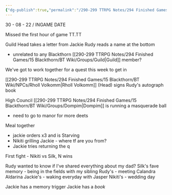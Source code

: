 ```yaml
---
{"dg-publish":true,"permalink":"/290-299 TTRPG Notes/294 Finished Games/15 Blackthorn/BT Notes/1. Arriving at the Guild/"}
---
```



30 - 08 - 22 / INGAME DATE

Missed the first hour of game TT.TT

Guild Head takes a letter from Jackie
Rudy reads a name at the bottom 
- unrelated to any Blackthorn [[290-299 TTRPG Notes/294 Finished Games/15 Blackthorn/BT Wiki/Groups/Guild\|Guild]] member?

We've got to work together for a quest this week to get in

[[290-299 TTRPG Notes/294 Finished Games/15 Blackthorn/BT Wiki/NPCs/Rholl Volkomm\|Rholl Volkomm]] (Head) signs Rudy's autograph book

High Council [[290-299 TTRPG Notes/294 Finished Games/15 Blackthorn/BT Wiki/Groups/Dompim\|Dompim]] is running a masquerade ball
- need to go to manor for more deets

Meal together
- jackie orders x3 and is Starving
- Nikiti grilling Jackie - where tf are you from?
- Jackie tries returning the q

First fight - Nikiti vs Silk, N wins

Rudy wanted to know if I've shared everything about my dad?
Silk's fave memory - being in the fields with my sibling
Rudy's - meeting Calandra Aldarina
Jackie's - waking everyday with Jasper
Nikiti's - wedding day

Jackie has a memory trigger
Jackie has a _book_